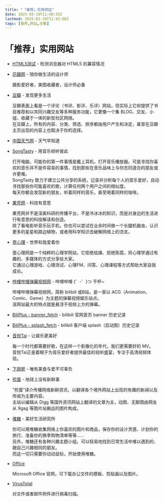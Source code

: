 ```yaml
---
title: "「推荐」实用网站"
date: 2025-03-19T11:40:35Z
lastmod: 2025-03-19T11:43:06Z
tags: [推荐,网站,合集]
---
```


# 「推荐」实用网站

- [HTML5测试](http://html5test.com) - 检测浏览器对 HTML5 的兼容情况

- [花瓣网](http://huaban.com) - 陪你做生活的设计师

  摄影爱好者，美图收藏者，设计师必备

- [豆瓣](http://www.douban.com/) - 发现更多生活

  豆瓣表面上看是一个评论（书评、影评、乐评）网站，但实际上它却提供了书目推荐和以共同兴趣交友等多种服务功能，它更像一个集 BLOG、交友、小组、收藏于一体的新型社区网络。  
  在豆瓣上，所有的内容、分类、筛选、排序都由用户产生和决定，甚至在豆瓣主页出现的内容上也取决于你的选择。

- [中国天气网](http://www.weather.com.cn/) - 天气早知道

- [SongTasty](http://www.songtasty.com) - 用音乐倾听彼此

  打开电脑，可能你的第一件事情是戴上耳机，打开音乐播放器。可是寻找你喜欢的音乐并不是件容易的事情，找到那些在音乐品味上与你志同道合的朋友或许更难。  
  SongTasty 致力于建立公共分享的系统，记录并分析每个人的音乐爱好，自动寻找那些你可能喜欢的歌，计算任何两个用户之间的相似度。  
  每天你都会发现新的朋友，听着同样的音乐，甚至喝着同样的咖啡。

- [果壳网](http://www.guokr.com/) - 科技有意思

  果壳网并不是深奥科研的传播平台，不是冷冰冰的知识，而是对身边的生活进行有意思的科技解读和创造。  
  除了看电影听音乐玩手机，你也可以尝试在业余时间做一个长腿机器虫，认识更多的星星和路边植物，或者用科学知识去破解网络上的流言。

- [壹心理](http://www.xinli001.com/) - 世界和我爱着你

  壹心理网是一个纯粹的心理学网站，它拒绝枯燥、拒绝陈腐，将心理学通过有趣的、多媒体的方式分享给大家。  
  它通过心理游戏、心理测试、心理FM、问答、心理课程等方式帮助大家自我成长。

- [哔哩哔哩弹幕视频网](https://www.bilibili.com/) - 哔哩哔哩 (゜-゜)つ 干杯~

  哔哩哔哩弹幕视频网，简称 bilibili 或B站，是一家以 ACG（Animation、Comic、Game）为主题的弹幕视频娱乐站点。  
  该网站最大的特点就是悬浮于视频上方的弹幕。

- [BiliPlus - banner_fetch](https://www.biliplus.com/task/banner_fetch/) - bilibili 官网首页 banner 历史记录

- [BiliPlus - splash_fetch](https://www.biliplus.com/task/splash_fetch/) - bilibili 客户端 splash（启动图）历史记录

- [音悦Tai](http://www.yinyuetai.com/) - 让娱乐更美好

  每一个时代都需要好歌，在这样一个影像化的年代，我们更需要好的 MV。  
  音悦Tai正是着眼于为音乐爱好者提供最佳的视听盛宴，专注于高清视频体验。

- [下厨房](http://www.xiachufang.com/) - 唯有美食与爱不可辜负

- [煎蛋](http://jandan.net/) - 地球上没有新鲜事

  “煎蛋”译介传播网络新鲜资讯，以翻译各个境外网站上出现的有趣的新闻以及传闻为主要内容。  
  主站以编辑从 Digg 等国外资讯网站上翻译的文章为主，动图、无聊图由网友从 9gag 等图片站搬运的图片构成。

- [堆糖](http://www.duitang.com/) - 美好生活研究所

  你可以用堆糖收集网络上你喜欢的图片和商品，保存你的设计灵感、计划你的旅行、准备你的换季购物清单等等……  
  另外，堆糖还有各种兴趣主题小组，可以轻易地找到日常生活中难以遇到的、跟自己兴趣相同的朋友。  
  而这一切只需要你动动鼠标，开始使用堆糖。

- [Office](https://www.office.com)

  Microsoft Office 官网，可下载办公文件的模板、剪贴画以及图片。

- [VirusTotal](http://virustotal.com/)

  对文件或者邮件附件进行病毒扫描。

‍
